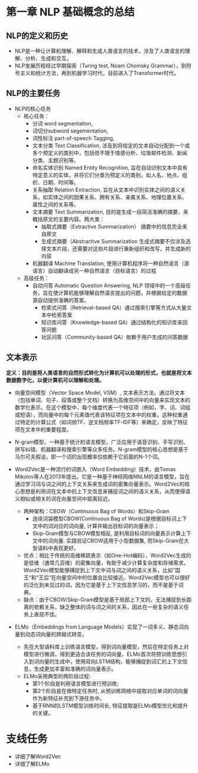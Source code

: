 # 第一章 NLP 基础概念的总结

## NLP的定义和历史
- NLP是一种让计算机理解、解释和生成人类语言的技术，涉及了人类语言的理解、分析、生成和交互。
- NLP发展历程经过早期探索（Turing test, Noam Chomsky Grammar），到符号主义和统计方法，再到机器学习时代，目前进入了Transformer时代。
  
## NLP的主要任务
- NLP的核心任务
  - 核心任务：
    - 分词 word segmentation, 
    - 词切分subword segementation,
    - 词性标注 part-of-speech Tagging, 
    - 文本分类 Text Classification, 涉及到将给定的文本自动分配到一个或多个预定义的类别中，包括但不限于情感分析、垃圾邮件检测、新闻分类、主题识别等。
    - 命名实体识别 Named Entity Recognition, 旨在自动识别文本中具有特定意义的实体，并将它们分类为预定义的类别，如人名、地点、组织、日期、时间等。
    - 关系抽取 Relation Extraction, 旨在从文本中识别实体之间的语义关系，如实体之间的因果关系、拥有关系、亲属关系、地理位置关系、属性之间的关系等。
    - 文本摘要 Text Summarization, 目的是生成一段简洁准确的摘要，来概括原文的主要内容。两大类：
      - 抽取式摘要（Extractive Summarization） 摘要中的信息完全来自原文
      - 生成式摘要（Abstractive Summarization 生成式摘要不仅涉及选择文本片段，还需要对这些片段进行重新组织和改写，并生成新的内容
    - 机器翻译 Machine Translation, 使用计算机程序将一种自然语言（源语言）自动翻译成另一种自然语言（目标语言）的过程
  - 高级任务：
    - 自动问答 Automatic Question Answering, NLP 领域中的一个高级任务，旨在使计算机能够理解自然语言提出的问题，并根据给定的数据源自动提供准确的答案。
      - 检索式问答（Retrieval-based QA）通过搜索引擎等方式从大量文本中检索答案
      - 知识库问答（Knowledge-based QA）通过结构化的知识库来回答问题
      - 社区问答（Community-based QA）依赖于用户生成的问答数据

## 文本表示 
**定义：目的是将人类语言的自然形式转化为计算机可以处理的形式，也就是将文本数据数字化，以便计算机可以理解和处理。**
  - 向量空间模型（Vector Space Model, VSM）,  文本表示方法，通过将文本（包括单词、句子、段落或整个文档）转换为高维空间中的向量来实现文本的数学化表示。在这个模型中，每个维度代表一个特征项（例如，字、词、词组或短语），而向量中的每个元素值代表该特征项在文本中的权重，这种权重通过特定的计算公式（如词频TF、逆文档频率TF-IDF等）来确定，反映了特征项在文本中的重要程度。
  
  - N-gram模型，一种基于统计的语言模型，广泛应用于语音识别、手写识别、拼写纠错、机器翻译和搜索引擎等众多任务。N-gram模型的核心思想是基于马尔可夫假设，即一个词的出现概率仅依赖于它前面的N-1个词。
  
  - Word2Vec是一种流行的词嵌入（Word Embedding）技术，由Tomas Mikolov等人在2013年提出。它是一种基于神经网络NNLM的语言模型，旨在通过学习词与词之间的上下文关系来生成词的密集向量表示。Word2Vec的核心思想是利用词在文本中的上下文信息来捕捉词之间的语义关系，从而使得语义相似或相关的词在向量空间中距离较近。
    - 两种架构：CBOW（Continuous Bag of Words）和Skip-Gram
      - 连续词袋模型CBOW(Continuous Bag of Words)是根据目标词上下文中的词对应的词向量, 计算并输出目标词的向量表示；
      - Skip-Gram模型与CBOW模型相反, 是利用目标词的向量表示计算上下文中的词向量. 实践验证CBOW适用于小型数据集, 而Skip-Gram在大型语料中表现更好。
    - 优点：相比于传统的高维稀疏表示（如One-Hot编码），Word2Vec生成的是低维（通常几百维）的密集向量，有助于减少计算复杂度和存储需求。Word2Vec模型能够捕捉到上下文中词与词之间的语义关系，比如”国王“和“王后”在向量空间中的位置会比较接近。Word2Vec模型也可以很好的泛化到未见过的词，因为它是基于上下文信息学习的，而不是基于词典。
    - 缺点：由于CBOW/Skip-Gram模型是基于局部上下文的，无法捕捉到长距离的依赖关系，缺乏整体的词与词之间的关系，因此在一些复杂的语义任务上表现不佳。
  
  - ELMo（Embeddings from Language Models）实现了一词多义、静态词向量到动态词向量的跨越式转变。
    - 先在大型语料库上训练语言模型，得到词向量模型，然后在特定任务上对模型进行微调，得到更适合该任务的词向量，ELMo首次将预训练思想引入到词向量的生成中，使用双向LSTM结构，能够捕捉到词汇的上下文信息，生成更加丰富和准确的词向量表示。
    - ELMo采用典型的两阶段过程: 
      - 第1个阶段是利用语言模型进行预训练; 
      - 第2个阶段是在做特定任务时, 从预训练网络中提取对应单词的词向量作为新特征补充到下游任务中。
      - 基于RNN的LSTM模型训练时间长, 特征提取是ELMo模型优化和提升的关键。

# 支线任务
- 详细了解Word2Vec
- 详细了解ELMo